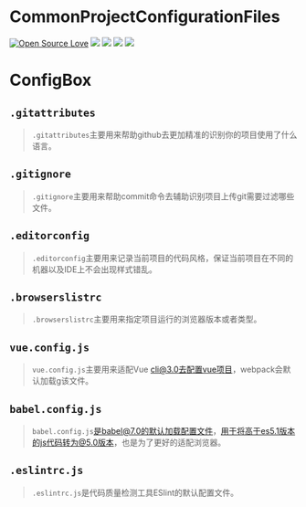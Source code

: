 # CommonProjectConfigurationFiles

[![Open Source Love](https://badges.frapsoft.com/os/v1/open-source.svg?v=103)](https://github.com/bigbigDreamer/CommonProjectConfigurationFiles)
[![](https://img.shields.io/appveyor/ci/gruntjs/grunt.svg)](https://github.com/bigbigDreamer/CommonProjectConfigurationFiles)
[![](https://img.shields.io/github/languages/top/badges/shields.svg)](https://github.com/bigbigDreamer/CommonProjectConfigurationFiles)
[![](https://img.shields.io/badge/npm-v6.5-green.svg)](https://github.com/bigbigDreamer/CommonProjectConfigurationFiles)
[![](https://img.shields.io/badge/LICENSE-MIT-green.svg)](https://github.com/bigbigDreamer/ResourceSharePlateform/blob/master/LICENSE)

# ConfigBox

## `.gitattributes`

>`.gitattributes`主要用来帮助github去更加精准的识别你的项目使用了什么语言。

## `.gitignore`

>`.gitignore`主要用来帮助commit命令去辅助识别项目上传git需要过滤哪些文件。

## `.editorconfig`

>`.editorconfig`主要用来记录当前项目的代码风格，保证当前项目在不同的机器以及IDE上不会出现样式错乱。

## `.browserslistrc`

>`.browserslistrc`主要用来指定项目运行的浏览器版本或者类型。

## `vue.config.js`

>`vue.config.js`主要用来适配Vue cli@3.0去配置vue项目，webpack会默认加载g该文件。

## `babel.config.js`

>`babel.config.js`是babel@7.0的默认加载配置文件，用于将高于es5.1版本的js代码转为@5.0版本，也是为了更好的适配浏览器。

## `.eslintrc.js`

>`.eslintrc.js`是代码质量检测工具ESlint的默认配置文件。